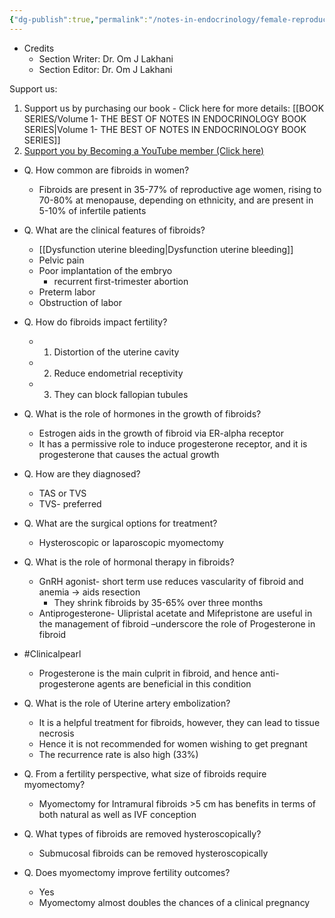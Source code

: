 ```yaml
---
{"dg-publish":true,"permalink":"/notes-in-endocrinology/female-reproductive-endocrinology/fibroids/"}
---
```



- Credits
	- Section Writer: Dr. Om J Lakhani
	- Section Editor: Dr. Om J Lakhani

Support us:
1. Support us by purchasing our book - Click here for more details: [[BOOK SERIES/Volume 1- THE BEST OF NOTES IN ENDOCRINOLOGY BOOK SERIES\|Volume 1- THE BEST OF NOTES IN ENDOCRINOLOGY BOOK SERIES]]
2. [Support you by Becoming a YouTube member (Click here)](https://www.youtube.com/channel/UC6zQSf7dLDqfQOeM4mNUBTQ/join)
 


-   Q. How common are fibroids in women?
    -   Fibroids are present in 35-77% of reproductive age women, rising to 70-80% at menopause, depending on ethnicity, and are present in 5-10% of infertile patients

- Q. What are the clinical features of fibroids? 
    - [[Dysfunction uterine bleeding\|Dysfunction uterine bleeding]]
    - Pelvic pain
    - Poor implantation of the embryo
        - recurrent first-trimester abortion
    - Preterm labor 
    - Obstruction of labor

-   Q. How do fibroids impact fertility?
    -   1. Distortion of the uterine cavity
    -   2. Reduce endometrial receptivity
    -   3. They can block fallopian tubules


- Q. What is the role of hormones in the growth of fibroids? 
    - Estrogen aids in the growth of fibroid via ER-alpha receptor
    - It has a permissive role to induce progesterone receptor, and it is progesterone that causes the actual growth 


- Q. How are they diagnosed? 
    - TAS or TVS
    - TVS- preferred 


- Q. What are the surgical options for treatment? 
    - Hysteroscopic or laparoscopic myomectomy 


- Q. What is the role of hormonal therapy in fibroids? 
    - GnRH agonist- short term use  reduces vascularity of fibroid and anemia → aids resection
		- They shrink fibroids by 35-65% over three months 
    - Antiprogesterone- Ulipristal acetate and Mifepristone are useful in the management of fibroid –underscore the role of Progesterone in fibroid 
- #Clinicalpearl
    - Progesterone is the main culprit in fibroid, and hence anti-progesterone agents are beneficial in this condition 

- Q. What is the role of Uterine artery embolization? 
	- It is a helpful treatment for fibroids, however, they can lead to tissue necrosis
	- Hence it is not recommended for women wishing to get pregnant 
	- The recurrence rate is also high (33%)


-   Q. From a fertility perspective, what size of fibroids require myomectomy?
    -   Myomectomy for Intramural fibroids >5 cm has benefits in terms of both natural as well as IVF conception

- Q. What types of fibroids are removed hysteroscopically?
	- Submucosal fibroids can be removed hysteroscopically


- Q. Does myomectomy improve fertility outcomes?
	- Yes 
	- Myomectomy almost doubles the chances of a clinical pregnancy 